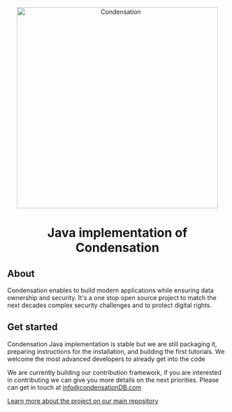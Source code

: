 <p align="center">
  <br>
  <br>
  <img src="https://preview.condensation.io/assets/img/condensation-long-icon.svg" alt="Condensation" width="460">
  <br>
</p>

<h1 align="center">
  Java implementation of Condensation
</h1>

## About
Condensation enables to build modern applications while ensuring data ownership and security.
It's a one stop open source project to match the next decades complex security challenges and to protect digital rights.

## Get started

Condensation Java implementation is stable but we are still packaging it, preparing instructions for the installation, and building the first tutorials. 
We welcome the most advanced developers to already get into the code 

We are currently building our contribution framework, if you are interested in contributing we can give you more details on the next priorities. Please can get in touch at info@condensationDB.com

[Learn more about the project on our main repository](https://github.com/CondensationDB/Condensation)
